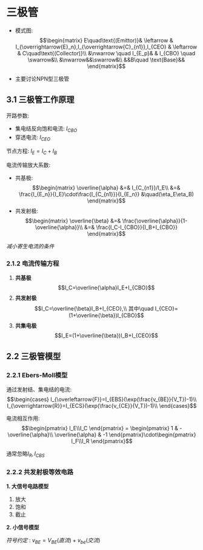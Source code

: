 # 三极管

- 模式图:
  $$\begin{matrix}
        E\quad\text{(Emittor)}& \leftarrow & I_{\overrightarrow{E}_n},I_{\overrightarrow{C}_{n1}},I_{CEO}
        & \leftarrow & C\quad\text{(Collector)}\\
        &\nwarrow \quad I_{E_p}& & I_{CBO} \quad \swarrow&\\
        &\nwarrow&&\swarrow&\\
        &&B\quad \text{Base}&&
    \end{matrix}$$

- 主要讨论NPN型三极管

## 3.1 三极管工作原理

开路参数:
  - 集电结反向饱和电流: $I_{CBO}$
  - 穿透电流: $I_{CEO}$

节点方程: $I_E=I_C+I_B$

电流传输放大系数:
  - 共基极: 
    $$\begin{matrix}
        \overline{\alpha} &=& I_{C_{n1}}/I_E\\
        &=& \frac{I_{E_n}}{I_E}\cdot\frac{I_{C_{n1}}}{I_{E_n}} &\quad(\eta_E\eta_B)
    \end{matrix}$$
  - 共发射极:
    $$\begin{matrix}
        \overline{\beta} &=& \frac{\overline{\alpha}}{1-\overline{\alpha}}\\
        &=& \frac{I_C-I_{CBO}}{I_B+I_{CBO}}
    \end{matrix}$$

*减小寄生电流的条件*

### 2.1.2 电流传输方程

1. **共基极**
   $$I_C=\overline{\alpha}I_E+I_{CBO}$$
2. **共发射极**
   $$I_C=\overline{\beta}I_B+I_{CEO},\\
   其中\quad I_{CEO}=(1+\overline{\beta})I_{CBO}$$
3. **共集电极**
   $$I_E=(1+\overline{\beta})I_B+I_{CEO}$$

## 2.2 三极管模型

### 2.2.1 Ebers-Moll模型

通过发射结、集电结的电流:
$$\begin{cases}
  I_{\overleftarrow{F}}=I_{EBS}(\exp(\frac{v_{BE}}{V_T})-1)\\
  I_{\overrightarrow{R}}=I_{ECS}(\exp(\frac{v_{CE}}{V_T})-1)\\
\end{cases}$$

电流相互作用:
$$\begin{pmatrix}
  I_E\\I_C
\end{pmatrix} = \begin{pmatrix}
  1 & -\overline{\alpha}\\
  \overline{\alpha} & -1
\end{pmatrix}\cdot\begin{pmatrix}
  I_F\\I_R
\end{pmatrix}$$

通常忽略$I_R,I_{CBS}$

### 2.2.2 共发射极等效电路

**1. 大信号电路模型**

1. 放大
2. 饱和
3. 截止

**2. 小信号模型**

*符号约定* : $v_{BE}=V_{BE}(直流)+v_{be}(交流)$

